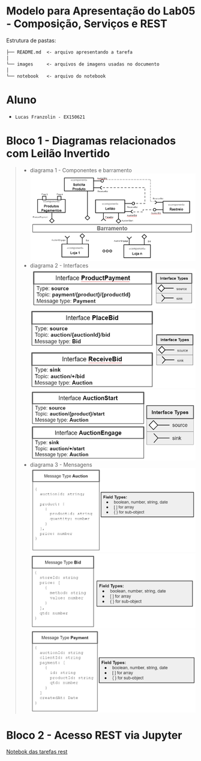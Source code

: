 # Modelo para Apresentação do Lab05 - Composição, Serviços e REST

Estrutura de pastas:

```
├── README.md  <- arquivo apresentando a tarefa
│
└── images     <- arquivos de imagens usadas no documento
│
└── notebook   <- arquivo do notebook
```

# Aluno

- `Lucas Franzolin - EX150621`

# Bloco 1 - Diagramas relacionados com Leilão Invertido

> - diagrama 1 - Componentes e barramento
>   ![Componentes](images/component.png)
> - diagrama 2 - Interfaces
>   ![interface1](images/i1.png) ![interface2](images/i2.png) ![interface3](images/i3.png)
> - diagrama 3 - Mensagens
>   ![message1](images/msgType1.png) ![message2](images/msgType2.png) ![message3](images/msgType3.png)

# Bloco 2 - Acesso REST via Jupyter

[Notebok das tarefas rest](notebook/lab5-tarefas.ipynb)
